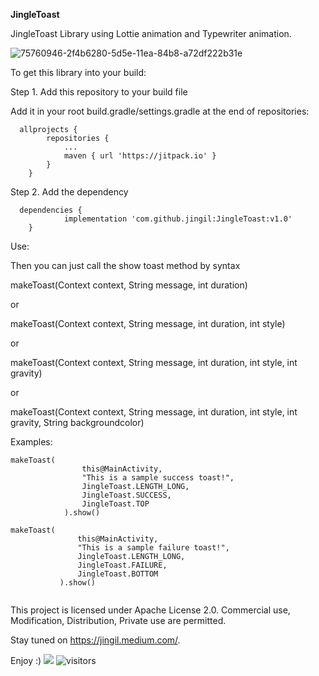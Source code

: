 **JingleToast**

JingleToast Library using Lottie animation and Typewriter animation.

![75760946-2f4b6280-5d5e-11ea-84b8-a72df222b31e](https://user-images.githubusercontent.com/17900470/208828888-4fba69fe-9f48-42d4-9ce6-7923706450b2.png)




To get this library into your build:

Step 1. Add this repository to your build file

Add it in your root build.gradle/settings.gradle at the end of repositories:

```
  allprojects {
		repositories {
			...
			maven { url 'https://jitpack.io' }
		}
  	}
``` 
  
Step 2. Add the dependency
```
  dependencies {
	        implementation 'com.github.jingil:JingleToast:v1.0'
	}
```



Use:

Then you can just call the show toast method by syntax

makeToast(Context context, String message, int duration) 

or

makeToast(Context context, String message, int duration, int style)

or

makeToast(Context context, String message, int duration, int style, int gravity)

or

makeToast(Context context, String message, int duration, int style, int gravity, String backgroundcolor)


Examples:
```
makeToast(
                this@MainActivity,
                "This is a sample success toast!",
                JingleToast.LENGTH_LONG,
                JingleToast.SUCCESS,
                JingleToast.TOP
            ).show()
 ```
 
 ```
 makeToast(
                this@MainActivity,
                "This is a sample failure toast!",
                JingleToast.LENGTH_LONG,
                JingleToast.FAILURE,
                JingleToast.BOTTOM
            ).show()
     
```


This project is licensed under Apache License 2.0. Commercial use, Modification, Distribution, Private use are permitted.

Stay tuned on https://jingil.medium.com/.



Enjoy :)
[![](https://jitpack.io/v/jingil/JingleToast.svg)](https://jitpack.io/#jingil/JingleToast)
![visitors](https://visitor-badge.glitch.me/badge?page_id=jingil.JingleToast)
